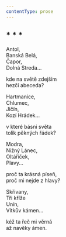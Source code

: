 ```yaml
---
contentType: prose
---
```


## \* \* \*

Antol,  
Banská Belá,  
Čapor,  
Dolná Streda…

kde na světě zdejším  
hezčí abeceda?

Hartmanice,  
Chlumec,  
Jičín,  
Kozí Hrádek…

v které básni světa  
tolik pěkných řádek?

Modra,  
Nižný Lánec,  
Oltáříček,  
Plavy…

proč ta krásná píseň,  
proč mi nejde z hlavy?

Skřivany,  
Tři kříže  
Unín,  
Vítkův kámen…

kéž ta řeč mi věrná  
až navěky ámen.
